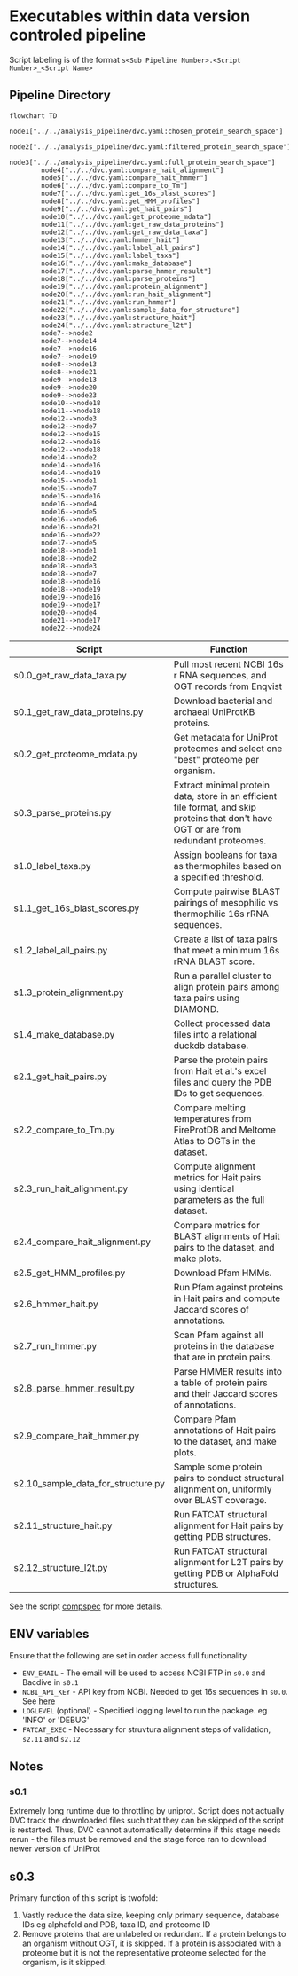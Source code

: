 # Executables within data version controled pipeline

Script labeling is of the format `s<Sub Pipeline Number>.<Script Number>_<Script Name>`

## Pipeline Directory

```mermaid
flowchart TD
        node1["../../analysis_pipeline/dvc.yaml:chosen_protein_search_space"]
        node2["../../analysis_pipeline/dvc.yaml:filtered_protein_search_space"]
        node3["../../analysis_pipeline/dvc.yaml:full_protein_search_space"]
        node4["../../dvc.yaml:compare_hait_alignment"]
        node5["../../dvc.yaml:compare_hait_hmmer"]
        node6["../../dvc.yaml:compare_to_Tm"]
        node7["../../dvc.yaml:get_16s_blast_scores"]
        node8["../../dvc.yaml:get_HMM_profiles"]
        node9["../../dvc.yaml:get_hait_pairs"]
        node10["../../dvc.yaml:get_proteome_mdata"]
        node11["../../dvc.yaml:get_raw_data_proteins"]
        node12["../../dvc.yaml:get_raw_data_taxa"]
        node13["../../dvc.yaml:hmmer_hait"]
        node14["../../dvc.yaml:label_all_pairs"]
        node15["../../dvc.yaml:label_taxa"]
        node16["../../dvc.yaml:make_database"]
        node17["../../dvc.yaml:parse_hmmer_result"]
        node18["../../dvc.yaml:parse_proteins"]
        node19["../../dvc.yaml:protein_alignment"]
        node20["../../dvc.yaml:run_hait_alignment"]
        node21["../../dvc.yaml:run_hmmer"]
        node22["../../dvc.yaml:sample_data_for_structure"]
        node23["../../dvc.yaml:structure_hait"]
        node24["../../dvc.yaml:structure_l2t"]
        node7-->node2
        node7-->node14
        node7-->node16
        node7-->node19
        node8-->node13
        node8-->node21
        node9-->node13
        node9-->node20
        node9-->node23
        node10-->node18
        node11-->node18
        node12-->node3
        node12-->node7
        node12-->node15
        node12-->node16
        node12-->node18
        node14-->node2
        node14-->node16
        node14-->node19
        node15-->node1
        node15-->node7
        node15-->node16
        node16-->node4
        node16-->node5
        node16-->node6
        node16-->node21
        node16-->node22
        node17-->node5
        node18-->node1
        node18-->node2
        node18-->node3
        node18-->node7
        node18-->node16
        node18-->node19
        node19-->node16
        node19-->node17
        node20-->node4
        node21-->node17
        node22-->node24
```


| Script | Function |
| ------ | -------- |
| s0.0_get_raw_data_taxa.py | Pull most recent NCBI 16s r RNA sequences, and OGT records from Enqvist |
| s0.1_get_raw_data_proteins.py | Download bacterial and archaeal UniProtKB proteins. |
| s0.2_get_proteome_mdata.py | Get metadata for UniProt proteomes and select one "best" proteome per organism. |
| s0.3_parse_proteins.py | Extract minimal protein data, store in an efficient file format, and skip proteins that don't have OGT or are from redundant proteomes. |
| s1.0_label_taxa.py | Assign booleans for taxa as thermophiles based on a specified threshold. |
| s1.1_get_16s_blast_scores.py | Compute pairwise BLAST pairings of mesophilic vs thermophilic 16s rRNA sequences. |
| s1.2_label_all_pairs.py | Create a list of taxa pairs that meet a minimum 16s rRNA BLAST score. |
| s1.3_protein_alignment.py | Run a parallel cluster to align protein pairs among taxa pairs using DIAMOND. |
| s1.4_make_database.py | Collect processed data files into a relational duckdb database. |
| s2.1_get_hait_pairs.py | Parse the protein pairs from Hait et al.'s excel files and query the PDB IDs to get sequences. |
| s2.2_compare_to_Tm.py | Compare melting temperatures from FireProtDB and Meltome Atlas to OGTs in the dataset. |
| s2.3_run_hait_alignment.py | Compute alignment metrics for Hait pairs using identical parameters as the full dataset. |
| s2.4_compare_hait_alignment.py | Compare metrics for BLAST alignments of Hait pairs to the dataset, and make plots. |
| s2.5_get_HMM_profiles.py | Download Pfam HMMs. |
| s2.6_hmmer_hait.py | Run Pfam against proteins in Hait pairs and compute Jaccard scores of annotations. |
| s2.7_run_hmmer.py | Scan Pfam against all proteins in the database that are in protein pairs. |
| s2.8_parse_hmmer_result.py | Parse HMMER results into a table of protein pairs and their Jaccard scores of annotations. |
| s2.9_compare_hait_hmmer.py | Compare Pfam annotations of Hait pairs to the dataset, and make plots. |
| s2.10_sample_data_for_structure.py | Sample some protein pairs to conduct structural alignment on, uniformly over BLAST coverage. |
| s2.11_structure_hait.py | Run FATCAT structural alignment for Hait pairs by getting PDB structures. |
| s2.12_structure_l2t.py | Run FATCAT structural alignment for L2T pairs by getting PDB or AlphaFold structures. |

See the script [compspec]('./docs/compspec/pipeline_components.md') for more details.

## ENV variables
Ensure that the following are set in order access full functionality
- `ENV_EMAIL` - The email will be used to access NCBI FTP in `s0.0` and Bacdive in `s0.1`
- `NCBI_API_KEY` - API key from NCBI. Needed to get 16s sequences in `s0.0`. See [here](https://support.nlm.nih.gov/knowledgebase/article/KA-05317/en-us)
- `LOGLEVEL` (optional) - Specified logging level to run the package. eg 'INFO' or 'DEBUG'
- `FATCAT_EXEC` - Necessary for struvtura alignment steps of validation, `s2.11` and `s2.12`

## Notes
### s0.1

Extremely long runtime due to throttling by uniprot. Script does not actually DVC track the downloaded
files such that they can be skipped of the script is restarted. Thus, DVC cannot automatically determine
if this stage needs rerun - the files must be removed and the stage force ran to download newer version
of UniProt

## s0.3

Primary function of this script is twofold:
1. Vastly reduce the data size, keeping only primary sequence, database IDs eg alphafold and PDB, taxa ID, and proteome ID
2. Remove proteins that are unlabeled or redundant. If a protein belongs to an organism without OGT, it is skipped. If a protein is associated with a proteome but it is not the representative proteome selected for the organism, is it skipped.